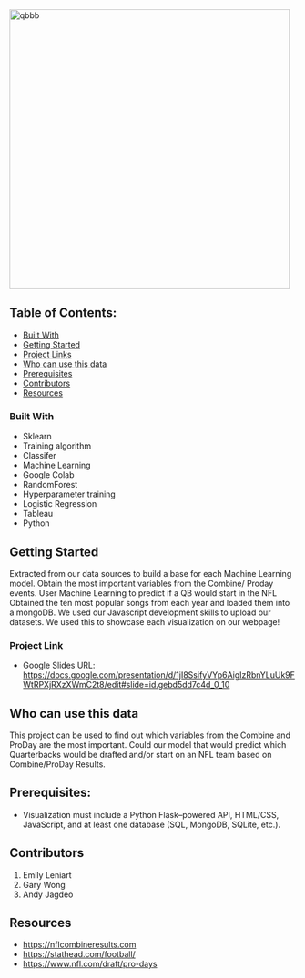 <img width="492" alt="qbbb" src="https://user-images.githubusercontent.com/81319622/134438022-78313731-6e17-4040-b147-eba8f22d8d55.png">

<!-- ABOUT THE PROJECT -->
## Table of Contents:
* [Built With](#built-with)
* [Getting Started](#getting-started)
* [Project Links](#project-links)
* [Who can use this data](#who-can-use-this-data)
* [Prerequisites](#prerequisites)
* [Contributors](#contributors)
* [Resources](#Resources)



### Built With

* Sklearn
* Training algorithm
* Classifer
* Machine Learning 
* Google Colab
* RandomForest
* Hyperparameter training
* Logistic Regression
* Tableau
* Python


<!-- GETTING STARTED -->
## Getting Started
Extracted from our data sources to build a base for each Machine Learning model.
Obtain the most important variables from the Combine/ Proday events.
User Machine Learning to predict if a QB would start in the NFL 
Obtained the ten most popular songs from each year and loaded them into a mongoDB. We used our Javascript development skills to upload our datasets. We used this to showcase each visualization on our webpage!

### Project Link
* Google Slides URL: https://docs.google.com/presentation/d/1jI8SsifyVYp6AigIzRbnYLuUk9FWtRPXjRXzXWmC2t8/edit#slide=id.gebd5dd7c4d_0_10

## Who can use this data

This project can be used to find out which variables from the Combine and ProDay are the most important. Could our model that would predict which Quarterbacks would be drafted and/or start on an NFL team based on Combine/ProDay Results.


## Prerequisites:
* Visualization must include a Python Flask–powered API, HTML/CSS, JavaScript, and at least one database (SQL, MongoDB, SQLite, etc.).  


<!-- CONTRIBUTING -->
## Contributors
1. Emily Leniart
2. Gary Wong
3. Andy Jagdeo

<!-- LICENSE -->
## Resources
* https://nflcombineresults.com
* https://stathead.com/football/
* https://www.nfl.com/draft/pro-days

